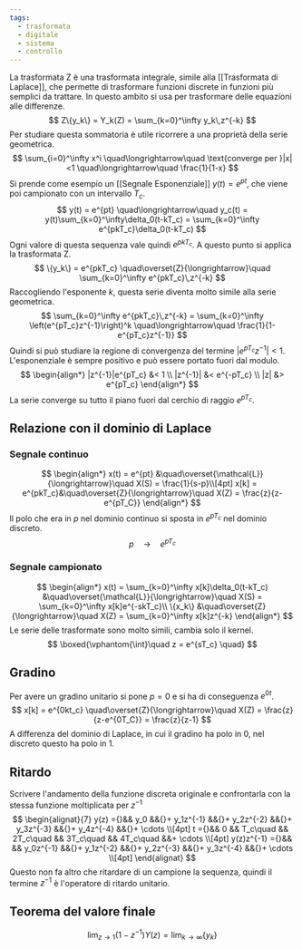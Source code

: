 ```yaml
---
tags:
  - trasformata
  - digitale
  - sistema
  - controllo
---
```

La trasformata Z è una trasformata integrale, simile alla [[Trasformata di Laplace]], che permette di trasformare funzioni discrete in funzioni più semplici da trattare. In questo ambito si usa per trasformare delle equazioni alle differenze.
$$
Z\{y_k\} = Y_k(Z) = \sum_{k=0}^\infty y_k\,z^{-k}
$$
Per studiare questa sommatoria è utile ricorrere a una proprietà della serie geometrica.
$$
\sum_{i=0}^\infty x^i \quad\longrightarrow\quad \text{converge per }|x|<1 \quad\longrightarrow\quad \frac{1}{1-x}
$$
Si prende come esempio un [[Segnale Esponenziale]] $y(t) = e^{pt}$, che viene poi campionato con un intervallo $T_c$.
$$
y(t) = e^{pt} \quad\longrightarrow\quad y_c(t) = y(t)\sum_{k=0}^\infty\delta_0(t-kT_c) = \sum_{k=0}^\infty e^{pkT_c}\delta_0(t-kT_c)
$$
Ogni valore di questa sequenza vale quindi $e^{pkT_c}$. A questo punto si applica la trasformata Z.
$$
\{y_k\} = e^{pkT_c} \quad\overset{Z}{\longrightarrow}\quad \sum_{k=0}^\infty e^{pkT_c}\,z^{-k}
$$
Raccogliendo l'esponente $k$, questa serie diventa molto simile alla serie geometrica.
$$
\sum_{k=0}^\infty e^{pkT_c}\,z^{-k} = \sum_{k=0}^\infty \left(e^{pT_c}z^{-1}\right)^k \quad\longrightarrow\quad \frac{1}{1-e^{pT_c}z^{-1}}
$$
Quindi si può studiare la regione di convergenza del termine $|e^{pT_c}z^{-1}| < 1$. L'esponenziale è sempre positivo e può essere portato fuori dal modulo. 
$$
\begin{align*}
|z^{-1}|e^{pT_c} &< 1 \\
|z^{-1}| &< e^{-pT_c} \\
|z| &> e^{pT_c}
\end{align*}
$$
La serie converge su tutto il piano fuori dal cerchio di raggio $e^{pT_c}$.
## Relazione con il dominio di Laplace
### Segnale continuo
$$
\begin{align*}
x(t) = e^{pt} &\quad\overset{\mathcal{L}}{\longrightarrow}\quad X(S) = \frac{1}{s-p}\\[4pt]
x[k] = e^{pkT_c}&\quad\overset{Z}{\longrightarrow}\quad X(Z) = \frac{z}{z-e^{pT_C}}
\end{align*}
$$Il polo che era in $p$ nel dominio continuo si sposta in $e^{pT_c}$ nel dominio discreto.
$$
p \quad\longrightarrow\quad e^{pT_c}
$$
### Segnale campionato
$$
\begin{align*}
x(t) = \sum_{k=0}^\infty x[k]\delta_0(t-kT_c) &\quad\overset{\mathcal{L}}{\longrightarrow}\quad X(S) = \sum_{k=0}^\infty x[k]e^{-skT_c}\\
\{x_k\} &\quad\overset{Z}{\longrightarrow}\quad X(Z) = \sum_{k=0}^\infty x[k]z^{-k}
\end{align*}
$$
Le serie delle trasformate sono molto simili, cambia solo il kernel.
$$
\boxed{\vphantom{\int}\quad z = e^{sT_c} \quad}
$$
## Gradino
Per avere un gradino unitario si pone $p=0$ e si ha di conseguenza $e^{0t}$.
$$
x[k] = e^{0kt_c} \quad\overset{Z}{\longrightarrow}\quad X(Z) = \frac{z}{z-e^{0T_C}} = \frac{z}{z-1}
$$
A differenza del dominio di Laplace, in cui il gradino ha polo in $0$, nel discreto questo ha polo in $1$.
## Ritardo
Scrivere l'andamento della funzione discreta originale e confrontarla con la stessa funzione moltiplicata per $z^{-1}$
$$
\begin{alignat}{7}
y(z) ={}&& y_0 &&{}+ y_1z^{-1} &&{}+ y_2z^{-2} &&{}+ y_3z^{-3} &&{}+ y_4z^{-4} &&{}+ \cdots \\[4pt]
t ={}&& 0 && T_c\quad && 2T_c\quad && 3T_c\quad && 4T_c\quad &&+ \cdots \\[4pt]
y(z)z^{-1} ={}&&  && y_0z^{-1} &&{}+ y_1z^{-2} &&{}+ y_2z^{-3} &&{}+ y_3z^{-4} &&{}+ \cdots \\[4pt]
\end{alignat}
$$
Questo non fa altro che ritardare di un campione la sequenza, quindi il termine $z^{-1}$ è l'operatore di ritardo unitario.
## Teorema del valore finale
$$
\lim_{z\to1}\left(1-z^{-1}\right)Y(z) = \lim_{k\to\infty}\left\{y_k\right\}
$$